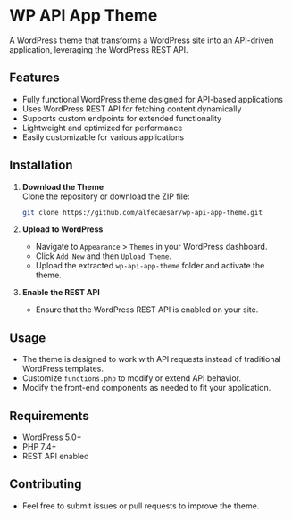# WP API App Theme

A WordPress theme that transforms a WordPress site into an API-driven application, leveraging the WordPress REST API.

## Features

- Fully functional WordPress theme designed for API-based applications
- Uses WordPress REST API for fetching content dynamically
- Supports custom endpoints for extended functionality
- Lightweight and optimized for performance
- Easily customizable for various applications

## Installation

1. **Download the Theme**  
   Clone the repository or download the ZIP file:
   ```sh
   git clone https://github.com/alfecaesar/wp-api-app-theme.git

2. **Upload to WordPress**
   - Navigate to `Appearance` > `Themes` in your WordPress dashboard.
   - Click `Add New` and then `Upload Theme`.
   - Upload the extracted `wp-api-app-theme` folder and activate the theme.

3. **Enable the REST API**
   - Ensure that the WordPress REST API is enabled on your site.

## Usage

- The theme is designed to work with API requests instead of traditional WordPress templates.
- Customize `functions.php` to modify or extend API behavior.
- Modify the front-end components as needed to fit your application.

## Requirements

- WordPress 5.0+
- PHP 7.4+
- REST API enabled

## Contributing

- Feel free to submit issues or pull requests to improve the theme.